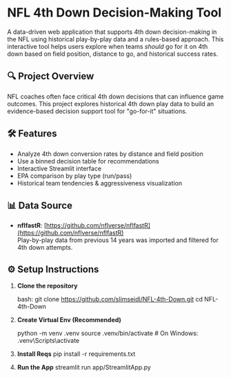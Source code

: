 # NFL 4th Down Decision-Making Tool

A data-driven web application that supports 4th down decision-making in the NFL using historical play-by-play data and a rules-based approach. This interactive tool helps users explore when teams *should* go for it on 4th down based on field position, distance to go, and historical success rates.

## 🔍 Project Overview

NFL coaches often face critical 4th down decisions that can influence game outcomes. This project explores historical 4th down play data to build an evidence-based decision support tool for "go-for-it" situations.

## 🛠️ Features

- Analyze 4th down conversion rates by distance and field position
- Use a binned decision table for recommendations
- Interactive Streamlit interface
- EPA comparison by play type (run/pass)
- Historical team tendencies & aggressiveness visualization

## 📊 Data Source

- **nflfastR**: [https://github.com/nflverse/nflfastR](https://github.com/nflverse/nflfastR)  
  Play-by-play data from previous 14 years was imported and filtered for 4th down attempts.



## ⚙️ Setup Instructions

1. **Clone the repository**

   bash:
   git clone https://github.com/slimseidl/NFL-4th-Down.git
   cd NFL-4th-Down

2. **Create Virtual Env (Recommended)**

    python -m venv .venv
    source .venv/bin/activate  # On Windows: .venv\Scripts\activate

3. **Install Reqs**
    pip install -r requirements.txt

4. **Run the App**
    streamlit run app/StreamlitApp.py
